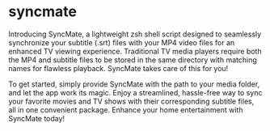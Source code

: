 # syncmate


Introducing SyncMate, a lightweight zsh shell script designed to seamlessly synchronize your subtitle (.srt) files with your MP4 video files for an enhanced TV viewing experience. Traditional TV media players require both the MP4 and subtitle files to be stored in the same directory with matching names for flawless playback. SyncMate takes care of this for you!

To get started, simply provide SyncMate with the path to your media folder, and let the app work its magic. Enjoy a streamlined, hassle-free way to sync your favorite movies and TV shows with their corresponding subtitle files, all in one convenient package. Enhance your home entertainment with SyncMate today!
